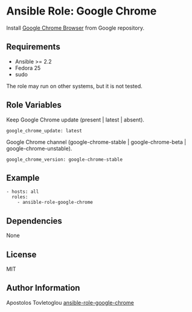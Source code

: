 # Ansible Role: Google Chrome

Install [Google Chrome Browser](https://www.google.com/chrome/browser/desktop/index.html) from Google repository.

## Requirements

- Ansible >= 2.2
- Fedora 25
- sudo

The role may run on other systems, but it is not tested.

## Role Variables

Keep Google Chrome update (present | latest | absent).
```
google_chrome_update: latest
```
Google Chrome channel (google-chrome-stable | google-chrome-beta | google-chrome-unstable).
```
google_chrome_version: google-chrome-stable
```

## Example

```
- hosts: all
  roles:
    - ansible-role-google-chrome
```

## Dependencies

None

## License

MIT

## Author Information

Apostolos Tovletoglou [ansible-role-google-chrome](https://github.com/tovletoglou/ansible-google-chrome)

